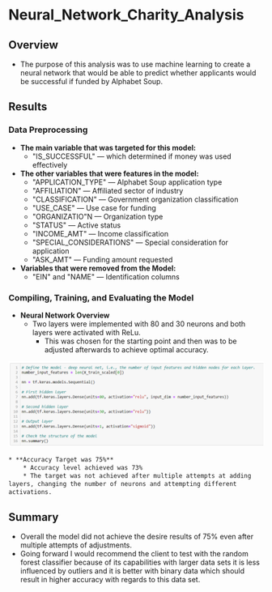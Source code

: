 # Neural_Network_Charity_Analysis

## Overview
* The purpose of this analysis was to use machine learning to create a neural network that would be able to predict whether applicants would be successful if funded by Alphabet Soup. 
## Results
### Data Preprocessing
* **The main variable that was targeted for this model:** 
    * "IS_SUCCESSFUL" — which determined if money was used effectively
* **The other variables that were features in the model:**
    * "APPLICATION_TYPE" — Alphabet Soup application type
    * "AFFILIATION" — Affiliated sector of industry
    * "CLASSIFICATION" — Government organization classification
    * "USE_CASE" — Use case for funding
    * "ORGANIZATIO"N — Organization type
    * "STATUS" — Active status
    * "INCOME_AMT" — Income classification
    * "SPECIAL_CONSIDERATIONS" — Special consideration for application
    * "ASK_AMT" — Funding amount requested
 * **Variables that were removed from the Model:**
     *  "EIN" and "NAME" — Identification columns
### Compiling, Training, and Evaluating the Model
* **Neural Network Overview**
    * Two layers were implemented with 80 and 30 neurons and both layers were activated with ReLu.
        * This was chosen for the starting point and then was to be adjusted afterwards to achieve optimal accuracy.


![goals](https://github.com/Leehudson514/Neural_Network_Charity_Analysis/blob/main/layers.png)

    * **Accuracy Target was 75%** 
        * Accuracy level achieved was 73% 
        * The target was not achieved after multiple attempts at adding layers, changing the number of neurons and attempting different activations.  
## Summary
* Overall the model did not achieve the desire results of 75% even after multiple attempts of adjustments. 
* Going forward I would recommend the client to test with the random forest classifier because of its capabilities with larger data sets it is less influenced by outliers and it is better with binary data which should result in higher accuracy with regards to this data set.
